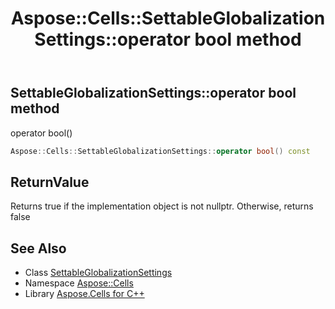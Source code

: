 ﻿---
title: Aspose::Cells::SettableGlobalizationSettings::operator bool method
linktitle: operator bool
second_title: Aspose.Cells for C++ API Reference
description: 'Aspose::Cells::SettableGlobalizationSettings::operator bool method. operator bool() in C++.'
type: docs
weight: 400
url: /cpp/aspose.cells/settableglobalizationsettings/operator_bool/
---
## SettableGlobalizationSettings::operator bool method


operator bool()

```cpp
Aspose::Cells::SettableGlobalizationSettings::operator bool() const
```


## ReturnValue

Returns true if the implementation object is not nullptr. Otherwise, returns false

## See Also

* Class [SettableGlobalizationSettings](../)
* Namespace [Aspose::Cells](../../)
* Library [Aspose.Cells for C++](../../../)
